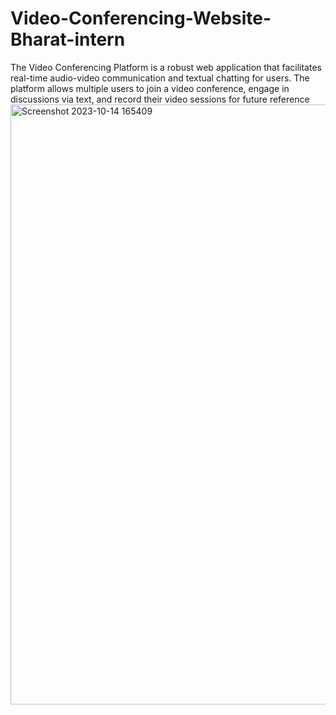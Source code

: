 # Video-Conferencing-Website-Bharat-intern
The Video Conferencing Platform is a robust web application that facilitates real-time audio-video communication and textual chatting for users. The platform allows multiple users to join a video conference, engage in discussions via text, and record their video sessions for future reference
<img width="960" alt="Screenshot 2023-10-14 165409" src="https://github.com/RAHUL-Nj/Video-Conferencing-Website-Bharat-intern/assets/98076310/cbb5586f-b767-433f-8fc9-49f7efe67a70">
